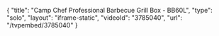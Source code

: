 {
    "title": "Camp Chef Professional Barbecue Grill Box - BB60L",
    "type": "solo",
    "layout": "iframe-static",
    "videoId": "3785040",
    "url": "\/tvpembed\/3785040"
}